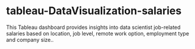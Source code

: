# tableau-DataVisualization-salaries
This Tableau dashboard provides insights into data scientist job-related salaries based on location, job level, remote work option, employment type and company size..
